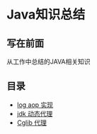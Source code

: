# Java知识总结
## 写在前面
从工作中总结的JAVA相关知识
## 目录
* [log aop 实现](https://github.com/damon1995/java/tree/master/work/src/main/java/com/work/logaop)
* [jdk 动态代理](https://github.com/damon1995/java/tree/master/work/src/main/java/com/work/proxy)
* [Cglib 代理](https://github.com/damon1995/java/tree/master/work/src/main/java/com/work/cglib)
